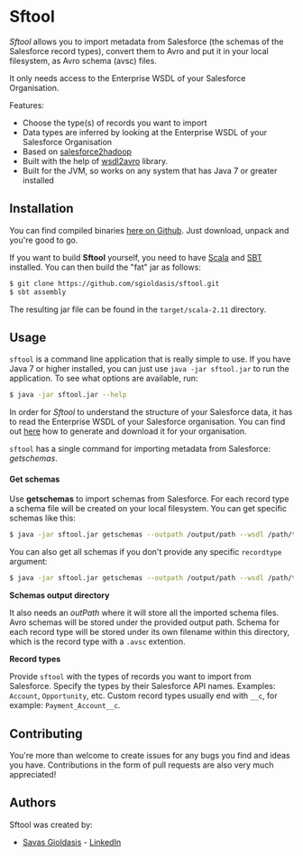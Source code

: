 Sftool
=================

_Sftool_ allows you to import metadata from Salesforce (the schemas of the Salesforce record types), convert them to Avro and put it in your local filesystem, as Avro schema (avsc) files.  

It only needs access to the Enterprise WSDL of your Salesforce Organisation.

Features:

- Choose the type(s) of records you want to import
- Data types are inferred by looking at the Enterprise WSDL of your Salesforce Organisation
- Based on [salesforce2hadoop](https://github.com/datadudes/salesforce2hadoop)
- Built with the help of [wsdl2avro](https://github.com/datadudes/wsdl2avro) library.
- Built for the JVM, so works on any system that has Java 7 or greater installed

## Installation

You can find compiled binaries [here on Github](https://github.com/sgioldasis/sftool/releases). Just download, unpack and you're good to go.

If you want to build **Sftool** yourself, you need to have [Scala](http://www.scala-lang.org/download/install.html) 
and [SBT](http://www.scala-sbt.org/release/tutorial/Setup.html) installed. You can then build the "fat" jar as follows:

```bash
$ git clone https://github.com/sgioldasis/sftool.git
$ sbt assembly
```

The resulting jar file can be found in the `target/scala-2.11` directory.

## Usage

`sftool` is a command line application that is really simple to use. If you have Java 7 or higher installed, you 
can just use `java -jar sftool.jar` to run the application. To see what options are available, run:

```bash
$ java -jar sftool.jar --help
```

In order for _Sftool_ to understand the structure of your Salesforce data, it has to read the Enterprise WSDL 
of your Salesforce organisation. You can find out [here](https://developer.salesforce.com/docs/atlas.en-us.api.meta/api/sforce_api_quickstart_steps_generate_wsdl.htm) 
how to generate and download it for your organisation.

`sftool` has a single command for importing metadata from Salesforce: _getschemas_.

#### Get schemas

Use **getschemas** to import schemas from Salesforce. For each record type a schema file will be created on your local filesystem. You can get specific schemas like this:

```bash
$ java -jar sftool.jar getschemas --outpath /output/path --wsdl /path/to/enterprise.wsdl recordtype1 recordtype2 ...
```

You can also get all schemas if you don't provide any specific `recordtype` argument:

```bash
$ java -jar sftool.jar getschemas --outpath /output/path --wsdl /path/to/enterprise.wsdl
```

**Schemas output directory**

It also needs an _outPath_ where it will store all the imported schema files. Avro schemas will be stored under the provided output path. Schema for each record type will be stored under its own filename within this directory, which is the record type with a `.avsc` extention.

**Record types**

Provide `sftool` with the types of records you want to import from Salesforce. Specify the types by their Salesforce API names. Examples: `Account`, `Opportunity`, etc. Custom record types usually end with `__c`, for example: 
`Payment_Account__c`.

## Contributing

You're more than welcome to create issues for any bugs you find and ideas you have. Contributions in the form of pull requests are also very much appreciated!

## Authors

Sftool was created by:

- [Savas Gioldasis](https://github.com/sgioldasis) - [LinkedIn](https://www.linkedin.com/in/sgioldasis/)